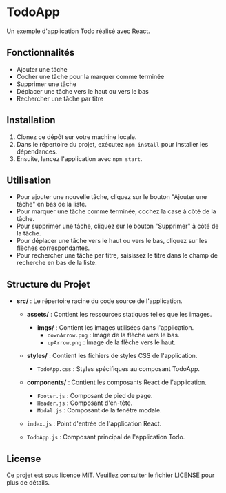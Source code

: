 # TodoApp

Un exemple d'application Todo réalisé avec React.

## Fonctionnalités

- Ajouter une tâche
- Cocher une tâche pour la marquer comme terminée
- Supprimer une tâche
- Déplacer une tâche vers le haut ou vers le bas
- Rechercher une tâche par titre

## Installation

1. Clonez ce dépôt sur votre machine locale.
2. Dans le répertoire du projet, exécutez `npm install` pour installer les dépendances.
3. Ensuite, lancez l'application avec `npm start`.

## Utilisation

- Pour ajouter une nouvelle tâche, cliquez sur le bouton "Ajouter une tâche" en bas de la liste.
- Pour marquer une tâche comme terminée, cochez la case à côté de la tâche.
- Pour supprimer une tâche, cliquez sur le bouton "Supprimer" à côté de la tâche.
- Pour déplacer une tâche vers le haut ou vers le bas, cliquez sur les flèches correspondantes.
- Pour rechercher une tâche par titre, saisissez le titre dans le champ de recherche en bas de la liste.

## Structure du Projet

- **src/** : Le répertoire racine du code source de l'application.
    - **assets/** : Contient les ressources statiques telles que les images.
        - **imgs/** : Contient les images utilisées dans l'application.
            - `downArrow.png` : Image de la flèche vers le bas.
            - `upArrow.png` : Image de la flèche vers le haut.
    - **styles/** : Contient les fichiers de styles CSS de l'application.
        - `TodoApp.css` : Styles spécifiques au composant TodoApp.
    - **components/** : Contient les composants React de l'application.
        - `Footer.js` : Composant de pied de page.
        - `Header.js` : Composant d'en-tête.
        - `Modal.js` : Composant de la fenêtre modale.

    - `index.js` : Point d'entrée de l'application React.
    - `TodoApp.js` : Composant principal de l'application Todo.

## License

Ce projet est sous licence MIT. Veuillez consulter le fichier LICENSE pour plus de détails.
